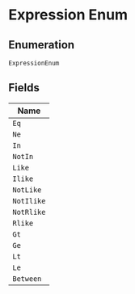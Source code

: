 
# Expression Enum

## Enumeration

`ExpressionEnum`

## Fields

| Name |
|  --- |
| `Eq` |
| `Ne` |
| `In` |
| `NotIn` |
| `Like` |
| `Ilike` |
| `NotLike` |
| `NotIlike` |
| `NotRlike` |
| `Rlike` |
| `Gt` |
| `Ge` |
| `Lt` |
| `Le` |
| `Between` |

